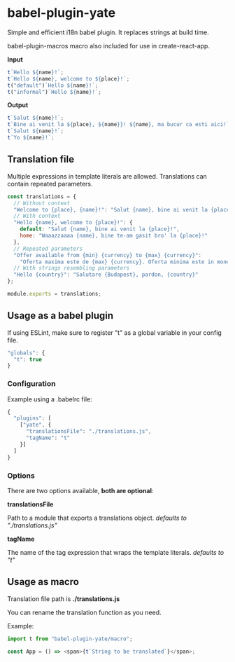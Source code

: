 # babel-plugin-yate

Simple and efficient i18n babel plugin. It replaces strings at build time.

babel-plugin-macros macro also included for use in create-react-app.

**Input**

```js
t`Hello ${name}!`;
t`Hello ${name}, welcome to ${place}!`;
t("default")`Hello ${name}!`;
t("informal")`Hello ${name}!`;
```

**Output**

```js
t`Salut ${name}!`;
t`Bine ai venit la ${place}, ${name}}! ${name}, ma bucur ca esti aici!`;
t`Salut ${name}!`;
t`Yo ${name}!`;
```

## Translation file

Multiple expressions in template literals are allowed. Translations can contain repeated parameters.

```js
const translations = {
  // Without context
  "Welcome to {place}, {name}!": "Salut {name}, bine ai venit la {place}!",
  // With context
  "Hello {name}, welcome to {place}!": {
    default: "Salut {name}, bine ai venit la {place}!",
    home: "Waaazzaaaa {name}, bine te-am gasit bro' la {place}!"
  },
  // Repeated parameters
  "Offer available from {min} {currency} to {max} {currency}":
    "Oferta maxima este de {max} {currency}. Oferta minima este in moneda {currency}, iar valorea este {min}. Deci de la {min} la {max} {currency} pentru dummies.",
  // With strings resembling parameters
  "Hello {country}": "Salutare {Budapest}, pardon, {country}"
};

module.exports = translations;
```

## Usage as a babel plugin

If using ESLint, make sure to register "t" as a global variable in your config file.

```js
"globals": {
  "t": true
}
```

### Configuration

Example using a .babelrc file:

```js
{
  "plugins": [
    ["yate", {
      "translationsFile": "./translations.js",
      "tagName": "t"
    }]
  ]
}
```

### Options

There are two options available, **both are optional**:

**translationsFile**

Path to a module that exports a translations object. _defaults to "./translations.js"_

**tagName**

The name of the tag expression that wraps the template literals. _defaults to "t"_

## Usage as macro

Translation file path is **./translations.js**

You can rename the translation function as you need.

Example:

```js
import t from "babel-plugin-yate/macro";

const App = () => <span>{t`String to be translated`}</span>;
```

